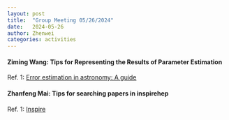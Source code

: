 ```yaml
---
layout: post
title:  "Group Meeting 05/26/2024"
date:   2024-05-26
author: Zhenwei
categories: activities
---
```


#### Ziming Wang: Tips for Representing the Results of Parameter Estimation

Ref. 1: [Error estimation in astronomy: A guide](https://arxiv.org/abs/1009.2755)


####  Zhanfeng Mai: Tips for searching papers in inspirehep


Ref. 1: [Inspire](https://help.inspirehep.net/knowledge-base/inspire-paper-search/)
